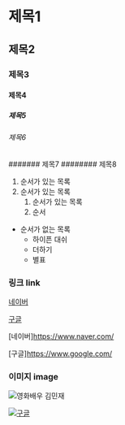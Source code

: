 # 제목1
## 제목2
### 제목3
#### 제목4
##### 제목5
###### 제목6
####### 제목7
######## 제목8

1. 순서가 있는 목록
2. 순서가 있는 목록
   1. 순서가 있는 목록
   2. 순서

- 순서가 없는 목록
  - 하이픈 대쉬
  + 더하기
  * 별표


### 링크 link
[네이버](https://www.naver.com/)

[구글](https://www.google.com/)


[네이버]<https://www.naver.com/>

[구글]<https://www.google.com/>


### 이미지 image
![영화배우 김민재](https://search.pstatic.net/common?type=b&size=3000&quality=100&direct=true&src=http%3A%2F%2Fsstatic.naver.net%2Fpeople%2Fportrait%2F201803%2F20180319163932358.jpg)

[![구글](https://search.pstatic.net/common?type=b&size=3000&quality=100&direct=true&src=http%3A%2F%2Fsstatic.naver.net%2Fpeople%2Fportrait%2F201803%2F20180319163932358.jpg)](https://www.naver.com/)
